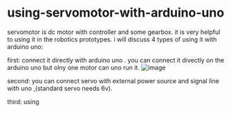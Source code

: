 # using-servomotor-with-arduino-uno

servomotor is dc motor with controller and some gearbox. it is very helpful to using it in the robotics prototypes.
i will discuss 4 types of using it with arduino uno:

first: connect it directly with arduino uno . you can connect it divectly on the arduino uno but olny one motor can uno run it.
![image](https://user-images.githubusercontent.com/85993776/177382479-5613fee9-d6d1-4361-b1d6-b8f8248dedd9.png)

second: you can connect servo with external power source and signal line with uno ,(standard servo needs 6v).

third: using 
